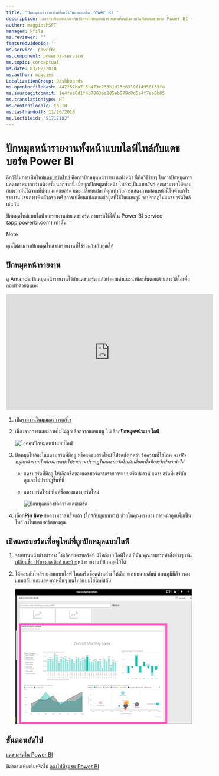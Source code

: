 ```yaml
---
title: 'ปักหมุดหน้ารายงานทั้งหน้ากับแดชบอร์ด Power BI '
description: เอกสารประกอบเกี่ยวกับวิธีการปักหมุดหน้ารายงานทั้งหน้าแบบไลฟ์กับแดชบอร์ด Power BI จากรายงาน
author: maggiesMSFT
manager: kfile
ms.reviewer: ''
featuredvideoid: ''
ms.service: powerbi
ms.component: powerbi-service
ms.topic: conceptual
ms.date: 03/02/2018
ms.author: maggies
LocalizationGroup: Dashboards
ms.openlocfilehash: 447257ba715b473c233b1d13c6319ff4958f33fa
ms.sourcegitcommit: 1e4fee6d1f4b7803ea285eb879c8d5a4f7ea8b85
ms.translationtype: HT
ms.contentlocale: th-TH
ms.lasthandoff: 11/16/2018
ms.locfileid: "51717182"
---
```

# <a name="pin-an-entire-report-page-as-a-live-tile-to-a-power-bi-dashboard"></a>ปักหมุดหน้ารายงานทั้งหน้าแบบไลฟ์ไทล์กับแดชบอร์ด Power BI
อีกวิธีในการเพิ่มใหม่[แดชบอร์ดไทล์](consumer/end-user-tiles.md) คือการปักหมุดหน้ารายงานทั้งหน้า นี่คือวิธีง่ายๆ ในการปักหมุดการแสดงภาพมากกว่าหนึ่งครั้ง  นอกจากนี้ เมื่อคุณปักหมุดทั้งหน้า ไทล์จะเป็นแบบ*live* คุณสามารถโต้ตอบกับพวกมันได้จากที่นั่นบนแดชบอร์ด และเปลี่ยนแปลงที่คุณทำกับการแสดงภาพก่อนหน้านี้ในตัวแก้ไขรายงาน เช่นการเพิ่มตัวกรองหรือการเปลี่ยนแปลงเขตข้อมูลที่ใช้ในแผนภูมิ จะปรากฏในแดชบอร์ดไทล์เช่นกัน  

ปักหมุดไทล์แบบไลฟ์จากรายงานกับแดชบอร์ด สามารถใช้ได้ใน Power BI service (app.powerbi.com) เท่านั้น

> [!NOTE]
> คุณไม่สามารถปักหมุดไทล์จากรายงานที่ใช้ร่วมกันกับคุณได้
> 
> 

## <a name="pin-a-report-page"></a>ปักหมุดหน้ารายงาน
ดู Amanda ปักหมุดหน้ารายงานไว้กับแดชบอร์ด แล้วทำตามคำแนะนำทีละขั้นตอนด้านล่างวิดีโอเพื่อลองทำด้วยตนเอง

<iframe width="560" height="315" src="https://www.youtube.com/embed/EzhfBpPboPA" frameborder="0" allowfullscreen></iframe>


1. เปิด[รายงานในมุมมองการแก้ไข](service-interact-with-a-report-in-editing-view.md)
2. เนื่องจากการแสดงภาพไม่ได้ถูกเลือกจากแถบเมนู ให้เลือก**ปักหมุดหน้าแบบไลฟ์**
   
   ![ไอคอนปักหมุดหน้าแบบไลฟ์](media/service-dashboard-pin-live-tile-from-report/pbi-pin-live-page.png) 
3. ปักหมุดไทล์ลงในแดชบอร์ดที่มีอยู่ หรือแดชบอร์ดใหม่ โปรดสังเกตว่า ข้อความที่ไฮไลท์ *การปักหมุดหน้าแบบไลฟ์สามารถทำให้รายงานปรากฏในแดชบอร์ดไทล์เปลี่ยนเมื่อมีการรีเฟรชหน้าได้*
   
   * แดชบอร์ดที่มีอยู่ ให้เลือกชื่อของแดชบอร์ดจากรายการแบบดร๊อปดาวน์ แดชบอร์ดที่แชร์กับคุณจะไม่ปรากฏขึ้นที่นี่
   * แดชบอร์ดใหม่ พิมพ์ชื่อของแดชบอร์ดใหม่
     
     ![ปักหมุดกล่องข้อความแดชบอร์ด](media/service-dashboard-pin-live-tile-from-report/pbi-pin-live-page-dialog.png)
4. เลือก**Pin live** ข้อความว่าสำเร็จแล้ว (ใกล้กับมุมบนขวา) ช่วยให้คุณทราบว่า การหน้าถูกเพิ่มเป็นไทล์ ลงในแดชบอร์ดของคุณ

## <a name="open-the-dashboard-to-see-the-pinned-live-tile"></a>เปิดแดชบอร์ดเพื่อดูไทล์ที่ถูกปักหมุดแบบไลฟ์
1. จากบานหน้าต่างนำทาง ให้เลือกแดชบอร์ดที่ มีไทล์แบบไลฟ์ใหม่ ที่นั่น คุณสามารถทำสิ่งต่างๆ เช่น[เปลี่ยนชื่อ ปรับขนาด ลิงก์ และย้าย](service-dashboard-edit-tile.md)หน้ารายงานที่ปักหมุดไว้ได้  
2. โต้ตอบกับไทล์รายงานแบบไลฟ์  ในสกรีนช็อตด้านล่าง ให้เลือกแถบบนคอลัมน์ แผนภูมิมีตัวกรองแบบสลับ และแสดงภาพอื่นๆ บนไทล์แบบไฮไลท์สลับ
   
    ![แดชบอร์ดที่มีไทลแบบไลฟ์](media/service-dashboard-pin-live-tile-from-report/pbi-live-tile.png)

## <a name="next-steps"></a>ขั้นตอนถัดไป
[แดชบอร์ดใน Power BI](consumer/end-user-dashboards.md)

มีคำถามเพิ่มเติมหรือไม่ [ลองไปที่ชุมชน Power BI](http://community.powerbi.com/)

